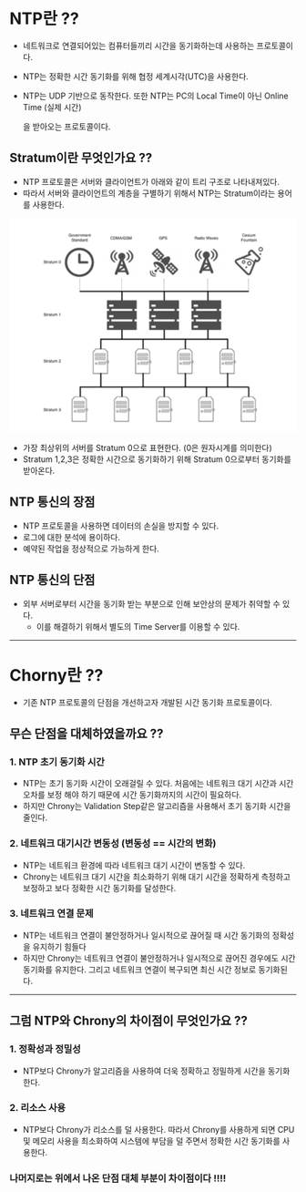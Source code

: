 # NTP란 ??

- 네트워크로 연결되어있는 컴퓨터들끼리 시간을 동기화하는데 사용하는 프로토콜이다.
- NTP는 정확한 시간 동기화를 위해 협정 세계시각(UTC)을 사용한다.
- NTP는 UDP 기반으로 동작한다. 또한 NTP는 PC의 Local Time이 아닌 Online Time (실제 시간)
    
    을 받아오는 프로토콜이다.
    

## Stratum이란 무엇인가요 ??

- NTP 프로토콜은 서버와 클라이언트가 아래와 같이 트리 구조로 나타내져있다.
- 따라서 서버와 클라이언트의 계층을 구별하기 위해서 NTP는 Stratum이라는 용어를 사용한다.

![Image12](./image/Untitled.png)


- 가장 최상위의 서버를 Stratum 0으로 표현한다. (0은 원자시계를 의미한다)
- Stratum 1,2,3은 정확한 시간으로 동기화하기 위해 Stratum 0으로부터 동기화를 받아온다.

## NTP 통신의 장점

- NTP 프로토콜을 사용하면 데이터의 손실을 방지할 수 있다.
- 로그에 대한 분석에 용이하다.
- 예약된 작업을 정상적으로 가능하게 한다.

## NTP 통신의 단점

- 외부 서버로부터 시간을 동기화 받는 부분으로 인해 보안상의 문제가 취약할 수 있다.
    - 이를 해결하기 위해서 별도의 Time Server를 이용할 수 있다.

---

# Chorny란 ??

- 기존 NTP 프로토콜의 단점을 개선하고자 개발된 시간 동기화 프로토콜이다.

## 무슨 단점을 대체하였을까요 ??

### 1. NTP 초기 동기화 시간

- NTP는 초기 동기화 시간이 오래걸릴 수 있다. 처음에는 네트워크 대기 시간과 시간 오차를 보정 해야 하기 때문에 시간 동기화까지의 시간이 필요하다.
- 하지만 Chrony는 Validation Step같은 알고리즘을 사용해서 초기 동기화 시간을 줄인다.

### 2. 네트워크 대기시간 변동성 (변동성 == 시간의 변화)

- NTP는 네트워크 환경에 따라 네트워크 대기 시간이 변동할 수 있다.
- Chrony는 네트워크 대기 시간을 최소화하기 위해 대기 시간을 정확하게 측정하고 보정하고 보다 정확한 시간 동기화를 달성한다.

### 3. 네트워크 연결 문제

- NTP는 네트워크 연결이 불안정하거나 일시적으로 끊어질 때 시간 동기화의 정확성을 유지하기 힘들다
- 하지만 Chrony는 네트워크 연결이 불안정하거나 일시적으로 끊어진 경우에도 시간 동기화를 유지한다. 그리고 네트워크 연결이 복구되면 최신 시간 정보로 동기화된다.

---

## 그럼 NTP와 Chrony의 차이점이 무엇인가요 ??

### 1. 정확성과 정밀성

- NTP보다 Chrony가 알고리즘을 사용하여 더욱 정확하고 정밀하게 시간을 동기화한다.

### 2. 리소스 사용

- NTP보다 Chrony가 리소스를 덜 사용한다. 따라서 Chrony를 사용하게 되면 CPU 및 메모리 사용을 최소화하여 시스템에 부담을 덜 주면서 정확한 시간 동기화를 사용한다.

### 나머지로는 위에서 나온 단점 대체 부분이 차이점이다 !!!!